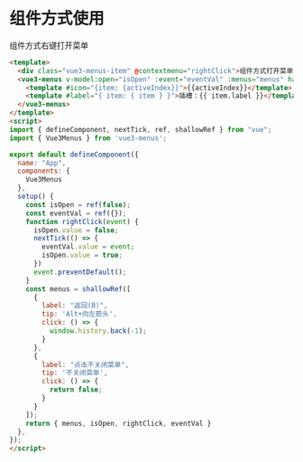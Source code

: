 # 组件方式使用

<div class="vue3-menus-item" @contextmenu="rightClick">组件方式右键打开菜单</div>
<vue3-menus v-model:open="isOpen" :event="eventVal" :menus="menus" hasIcon>
  <template #icon="{item: {activeIndex}}">{{activeIndex}}</template>
  <template #label="{ item: { item } }">插槽：{{ item.label }}</template>
</vue3-menus>

<script>
import { defineComponent, shallowRef, ref, nextTick } from "vue";
import { base } from "@js/vue3-menus";

export default defineComponent({
  name: "App",
  setup() {
    const menus = shallowRef(base)
    const isOpen = ref(false);
    const eventVal = ref({});
    function rightClick(event) {
      isOpen.value = false;
      nextTick(() => {
        eventVal.value = event;
        isOpen.value = true;
      })
      event.preventDefault();
    }
    return { menus, isOpen, rightClick, eventVal }
  },
});
</script>

```html
<template>
  <div class="vue3-menus-item" @contextmenu="rightClick">组件方式打开菜单</div>
  <vue3-menus v-model:open="isOpen" :event="eventVal" :menus="menus" hasIcon>
    <template #icon="{item: {activeIndex}}">{{activeIndex}}</template>
    <template #label="{ item: { item } }">插槽：{{ item.label }}</template>
  </vue3-menus>
</template>
<script>
import { defineComponent, nextTick, ref, shallowRef } from "vue";
import { Vue3Menus } from 'vue3-menus';

export default defineComponent({
  name: "App",
  components: {
    Vue3Menus
  },
  setup() {
    const isOpen = ref(false);
    const eventVal = ref({});
    function rightClick(event) {
      isOpen.value = false;
      nextTick(() => {
        eventVal.value = event;
        isOpen.value = true;
      })
      event.preventDefault();
    }
    const menus = shallowRef([
      {
        label: "返回(B)",
        tip: 'Alt+向左箭头',
        click: () => {
          window.history.back(-1);
        }
      },
      {
        label: "点击不关闭菜单",
        tip: '不关闭菜单',
        click: () => {
          return false;
        }
      }
    ]);
    return { menus, isOpen, rightClick, eventVal }
  },
});
</script>
```
